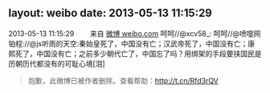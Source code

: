 layout: weibo
date: 2013-05-13 11:15:29
---
2013-05-13 11:15:29  &nbsp;&nbsp;&nbsp;&nbsp;&nbsp;&nbsp; 来自 <a href="http://weibo.com/" rel="nofollow">微博 weibo.com</a>
呵呵//@xcv58_: 呵呵//@喷嚏网铂程://@js听雨的天空:秦始皇死了，中国没有亡；汉武帝死了，中国没有亡；康熙死了，中国没有亡；之前多少朝代亡了，中国忘了吗？用绑架的手段要挟国民是历朝历代都没有的可耻心境[泪]
>  抱歉，此微博已被作者删除。查看帮助：http://t.cn/Rfd3rQV
